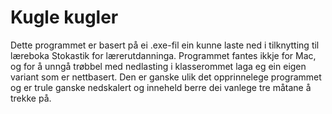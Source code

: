 # Kugle kugler
Dette programmet er basert på ei .exe-fil ein kunne laste ned i tilknytting til læreboka Stokastik for lærerutdanninga. Programmet fantes ikkje for Mac, og for å unngå trøbbel med nedlasting i klasserommet laga eg ein eigen variant som er nettbasert. Den er ganske ulik det opprinnelege programmet og er trule ganske nedskalert og inneheld berre dei vanlege tre måtane å trekke på.

